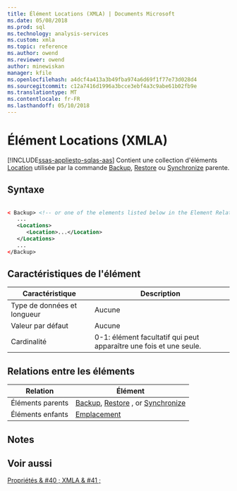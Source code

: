 ```yaml
---
title: Élément Locations (XMLA) | Documents Microsoft
ms.date: 05/08/2018
ms.prod: sql
ms.technology: analysis-services
ms.custom: xmla
ms.topic: reference
ms.author: owend
ms.reviewer: owend
author: minewiskan
manager: kfile
ms.openlocfilehash: a4dcf4a413a3b49fba974a6d69f1f77e73d028d4
ms.sourcegitcommit: c12a7416d1996a3bcce3ebf4a3c9abe61b02fb9e
ms.translationtype: MT
ms.contentlocale: fr-FR
ms.lasthandoff: 05/10/2018
---
```

# <a name="locations-element-xmla"></a>Élément Locations (XMLA)
[!INCLUDE[ssas-appliesto-sqlas-aas](../../../includes/ssas-appliesto-sqlas-aas.md)]
  Contient une collection d'éléments [Location](../../../analysis-services/xmla/xml-elements-properties/query-element-xmla.md) utilisée par la commande [Backup](../../../analysis-services/xmla/xml-elements-commands/backup-element-xmla.md), [Restore](../../../analysis-services/xmla/xml-elements-commands/restore-element-xmla.md) ou [Synchronize](../../../analysis-services/xmla/xml-elements-commands/synchronize-element-xmla.md) parente.  
  
## <a name="syntax"></a>Syntaxe  
  
```xml  
  
< Backup> <!-- or one of the elements listed below in the Element Relationships table -->  
   ...  
   <Locations>  
      <Location>...</Location>  
   </Locations>  
   ...  
</Backup>  
```  
  
## <a name="element-characteristics"></a>Caractéristiques de l'élément  
  
|Caractéristique|Description|  
|--------------------|-----------------|  
|Type de données et longueur|Aucune|  
|Valeur par défaut|Aucune|  
|Cardinalité|0-1: élément facultatif qui peut apparaître une fois et une seule.|  
  
## <a name="element-relationships"></a>Relations entre les éléments  
  
|Relation|Élément|  
|------------------|-------------|  
|Éléments parents|[Backup](../../../analysis-services/xmla/xml-elements-commands/backup-element-xmla.md), [Restore](../../../analysis-services/xmla/xml-elements-commands/restore-element-xmla.md) , or [Synchronize](../../../analysis-services/xmla/xml-elements-commands/synchronize-element-xmla.md)|  
|Éléments enfants|[Emplacement](../../../analysis-services/xmla/xml-elements-properties/location-element-xmla.md)|  
  
## <a name="remarks"></a>Notes  
  
## <a name="see-also"></a>Voir aussi  
 [Propriétés & #40 ; XMLA & #41 ;](../../../analysis-services/xmla/xml-elements-properties/xml-elements-properties.md)  
  
  
